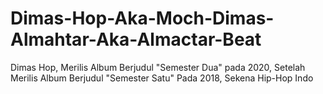 # Dimas-Hop-Aka-Moch-Dimas-Almahtar-Aka-Almactar-Beat
Dimas Hop, Merilis Album Berjudul "Semester Dua" pada 2020, Setelah Merilis Album Berjudul "Semester Satu" Pada 2018, Sekena Hip-Hop Indo

